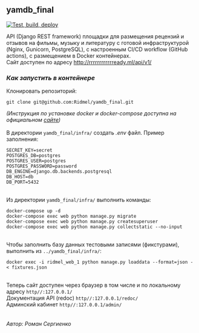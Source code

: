 ## yamdb_final
[![Test, build, deploy](https://github.com/Ridmel/yamdb_final/actions/workflows/yamdb_workflow.yml/badge.svg?branch=master)](https://github.com/Ridmel/yamdb_final/actions/workflows/yamdb_workflow.yml)

API (Django REST framework) площадки для размещения рецензий и отзывов на фильмы, музыку и литературу с готовой инфраструктурой (Nginx, Gunicorn, PostgreSQL), с настроенным CI/CD workflow (GitHub actions), с размещением в Docker контейнерах.
\
Сайт доступен по адресу http://rrrrrrrrrrrready.ml/api/v1/

### *Как запустить в контейнере*

Клонировать репозиторий:

    git clone git@github.com:Ridmel/yamdb_final.git


*(Инструкция по установке docker и docker-compose доступна на официальном [сайте](https://docs.docker.com/engine/install/))*
\
\
В директории `yamdb_final/infra/` создать *.env* файл. Пример заполнения:

    SECRET_KEY=secret
    POSTGRES_DB=postgres
    POSTGRES_USER=postgres
    POSTGRES_PASSWORD=password
    DB_ENGINE=django.db.backends.postgresql
    DB_HOST=db
    DB_PORT=5432
\
Из директории `yamdb_final/infra/` выполнить команды:

    docker-compose up -d
    docker-compose exec web python manage.py migrate
    docker-compose exec web python manage.py createsuperuser
    docker-compose exec web python manage.py collectstatic --no-input 
\
 Чтобы заполнить базу данных тестовыми записями (фикстурами), выполнить из `../yamdb_final/infra/`:
 

    docker exec -i ridmel_web_1 python manage.py loaddata --format=json - < fixtures.json
\
Теперь сайт доступен через браузер в том числе и по локальному адресу `http//:127.0.0.1/`\
Документация API (redoc) `http//:127.0.0.1/redoc/`\
Админский кабинет `http//:127.0.0.1/admin/`
\
\
\
*Автор: Роман Сергиенко* 

